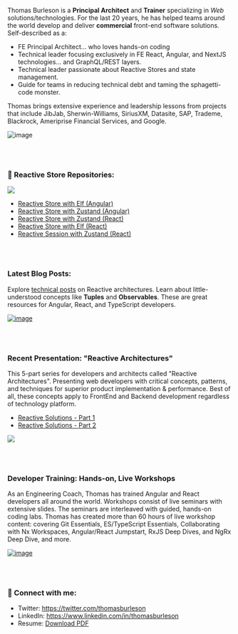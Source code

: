 Thomas Burleson is a **Principal Architect** and **Trainer** specializing in _Web_ solutions/technologies. For the last 20 years, he has helped teams around the world develop and deliver **commercial** front-end software solutions. Self-described as a:

* FE Principal Architect... who loves hands-on coding
* Technical leader focusing exclusively in FE React, Angular, and NextJS technologies... and GraphQL/REST layers.
* Technical leader passionate about Reactive Stores and state management.
* Guide for teams in reducing technical debt and taming the sphagetti-code monster.

Thomas brings extensive experience and leadership lessons from projects that include JibJab, Sherwin-Williams, SiriusXM, Datasite, SAP, Trademe, Blackrock, Ameriprise Financial Services, and Google.

![image](https://github.com/ThomasBurleson/thomasburleson/assets/210413/ef055829-32da-4b06-8947-3accda681b7a)



<br/>
<br/>

### 🚀 Reactive Store Repositories:

![](https://user-images.githubusercontent.com/210413/212810796-c4813e12-d2a0-4b4d-8231-1f8907e287c4.png)


* [Reactive Store with Elf (Angular)](https://github.com/ThomasBurleson/movie-search-rsm-angular/tree/store-elf-finish)
* [Reactive Store with Zustand (Angular)](https://github.com/ThomasBurleson/movie-search-rsm-angular/tree/store-zustand-finish)
* [Reactive Store with Zustand (React)](https://github.com/ThomasBurleson/movie-search-rsm-react/tree/store-finish-zustand)
* [Reactive Store with Elf (React)](https://github.com/ThomasBurleson/movie-search-rsm-react/tree/store-finish-elf)
* [Reactive Session with Zustand (React)](https://github.com/ThomasBurleson/app-store-rsm-react)

<br/>
<br/>

### Latest Blog Posts:

Explore [technical posts](https://thomasburlesonia.medium.com/list/published-articles-e052412d4b56) on Reactive architectures. Learn about little-understood concepts like **Tuples** and **Observables**. These are great resources for Angular, React, and TypeScript developers.

[![image](https://user-images.githubusercontent.com/210413/140200140-05aa7e38-0018-4c88-bbdc-d97a2d79c5ca.png)](https://thomasburlesonia.medium.com/list/published-articles-e052412d4b56)

<br/>
<br/>

### Recent Presentation: "Reactive Architectures"

This 5-part series for developers and architects called "Reactive Architectures". Presenting web developers with critical concepts, patterns, and techniques for superior product implementation & performance. Best of all, these concepts apply to FrontEnd and Backend development regardless of technology platform.

* [Reactive Solutions - Part 1](https://slides.com/thomasburleson/reactive-architectures-part-1?token=X4_I_GU2)
* [Reactive Solutions - Part 2](https://slides.com/thomasburleson/reactives-solutions-part-2?token=4rIrfRpf)

![](https://user-images.githubusercontent.com/210413/143097443-1239e967-977e-4a81-82e8-f16033c73883.png)

<br/>
<br/>


### Developer Training: Hands-on, Live Workshops

As an Engineering Coach, Thomas has trained Angular and React developers all around the world. Workshops consist of live seminars with extensive slides. The seminars are interleaved with guided, hands-on coding labs. Thomas has created more than 60 hours of live workshop content: covering Git Essentials, ES/TypeScript Essentials, Collaborating with Nx Workspaces, Angular/React Jumpstart, RxJS Deep Dives, and NgRx Deep Dive, and more.

[![image](https://user-images.githubusercontent.com/210413/143107279-a8a9a6a5-5566-4d24-8763-d585583421aa.png)](https://slides.com/thomasburleson/gitops-best-practices?token=3CVU3LTc)


<br/>
<br/>

### 🤝 Connect with me:

- Twitter: https://twitter.com/thomasburleson
- LinkedIn: https://www.linkedin.com/in/thomasburleson
- Resume: [Download PDF](https://github.com/ThomasBurleson/thomasburleson/files/7470965/ThomasBurleson.2021.pdf)

